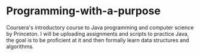 # Programming-with-a-purpose
Coursera's introductory course to Java programming and computer science by Princeton.
I will be uploading assignments and scripts to practice Java, the goal is to be proficient at it and then formally learn data structures and algorithms. 
